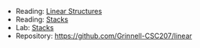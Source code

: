 * Reading: [Linear Structures](../readings/linear-structures.html)
* Reading: [Stacks](../readings/stacks.html)
* Lab: [Stacks](../labs/stacks.html)
* Repository: <https://github.com/Grinnell-CSC207/linear>
